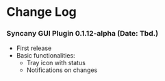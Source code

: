 Change Log
==========

### Syncany GUI Plugin 0.1.12-alpha (Date: Tbd.)
- First release
- Basic functionalities:
  + Tray icon with status
  + Notifications on changes

